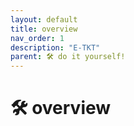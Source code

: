 ```yaml
---
layout: default
title: overview
nav_order: 1
description: "E-TKT"
parent: 🛠️ do it yourself!
---
```


# 🛠️ overview
<br>